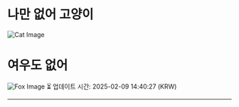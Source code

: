 
# 나만 없어 고양이

![Cat Image](https://cdn2.thecatapi.com/images/3gv.jpg)

# 여우도 없어
![Fox Image](https://randomfox.ca/images/7.jpg)
⏳ 업데이트 시간: 2025-02-09 14:40:27 (KRW)

---
